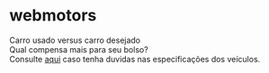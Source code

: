 # webmotors

Carro usado versus carro desejado 
<br>
Qual compensa mais para seu bolso?
<br>
 Consulte <a href=https://www.webmotors.com.br/>aqui</a> caso tenha duvidas nas especificações dos veículos.
  <br>
<script>
var login = prompt("Digite o seu email ");
if(login == "carshenriquearaujo@gmail.com" || "wagnerassis@gmail.com" || "paulovieira@gmail.com"){
} else {
alert("acesso negado")
}
    var senha = parseInt(prompt("digite sua senha "));
if(senha == "tutu" || "theo" || "jasmine" ) {
    alert("Acesso liberado!");
} else {
    alert("Acesso negado!");
}
alert(" SOMENTE NÚMEROS SÃO PERMITIDOS ");
function pulaLinha(){
document.write("<br>");
}
function mostra(frase) {
document.write(frase);
pulaLinha();
  }
function calculaKmPorLitro(distancia,tanque){
return distancia/tanque;
  }     
let nomeCarroUsado = prompt("informe o nome do seu veículo ");
let carroUsado= calculaKmPorLitro(parseInt((prompt("informe a distancia percorrida do seu carro atual"))),parseInt(prompt("tamanho em litros do tanque do seu carro atual ")));
let nomeCarroNovo = prompt("informe o nome do carro desejado ");
    let carroNovo = calculaKmPorLitro(parseInt((prompt("informa a distancia percorrida do seu carro desejado "))),parseInt(prompt("tamanho em litros do tanque do seu carro desejado ")));
mostra("O "+ nomeCarroUsado + " faz " + carroUsado + " litros por km ");
mostra("O " + nomeCarroNovo + " faz " + carroNovo + " litros por km ");
if(carroUsado > carroNovo) {
    mostra(" O " + nomeCarroUsado + " consome menos combustível do que o " + nomeCarroNovo);
}
if(carroUsado < carroNovo) {
    mostra("O " + nomeCarroNovo + " consome menos combustível do o " + nomeCarroUsado);
}
if(carroUsado == carroNovo) {
    mostra(" Os dois irão consumir a mesma quantidade de combustível ");
}
</script>